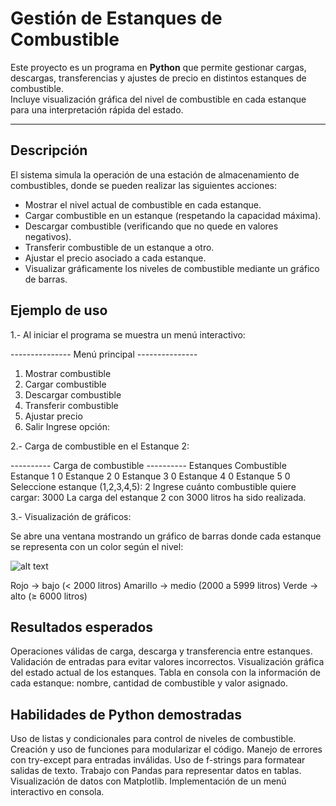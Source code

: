 # Gestión de Estanques de Combustible 

Este proyecto es un programa en **Python** que permite gestionar cargas, descargas, transferencias y ajustes de precio en distintos estanques de combustible.  
Incluye visualización gráfica del nivel de combustible en cada estanque para una interpretación rápida del estado.

---

## Descripción

El sistema simula la operación de una estación de almacenamiento de combustibles, donde se pueden realizar las siguientes acciones:

- Mostrar el nivel actual de combustible en cada estanque.  
- Cargar combustible en un estanque (respetando la capacidad máxima).  
- Descargar combustible (verificando que no quede en valores negativos).  
- Transferir combustible de un estanque a otro.  
- Ajustar el precio asociado a cada estanque.  
- Visualizar gráficamente los niveles de combustible mediante un gráfico de barras.

## Ejemplo de uso

1.- Al iniciar el programa se muestra un menú interactivo:

--------------- Menú principal ---------------
1. Mostrar combustible
2. Cargar combustible
3. Descargar combustible
4. Transferir combustible
5. Ajustar precio
6. Salir
Ingrese opción:


2.- Carga de combustible en el Estanque 2:

---------- Carga de combustible ----------
 Estanques   Combustible
 Estanque 1            0
 Estanque 2            0
 Estanque 3            0
 Estanque 4            0
 Estanque 5            0
Seleccione estanque (1,2,3,4,5): 2
Ingrese cuánto combustible quiere cargar: 3000
La carga del estanque 2 con 3000 litros ha sido realizada.


3.- Visualización de gráficos:

Se abre una ventana mostrando un gráfico de barras donde cada estanque se representa con un color según el nivel:

![alt text](image.png)

Rojo → bajo (< 2000 litros)
Amarillo → medio (2000 a 5999 litros)
Verde → alto (≥ 6000 litros)

## Resultados esperados

Operaciones válidas de carga, descarga y transferencia entre estanques.
Validación de entradas para evitar valores incorrectos.
Visualización gráfica del estado actual de los estanques.
Tabla en consola con la información de cada estanque: nombre, cantidad de combustible y valor asignado.

## Habilidades de Python demostradas

Uso de listas y condicionales para control de niveles de combustible.
Creación y uso de funciones para modularizar el código.
Manejo de errores con try-except para entradas inválidas.
Uso de f-strings para formatear salidas de texto.
Trabajo con Pandas para representar datos en tablas.
Visualización de datos con Matplotlib.
Implementación de un menú interactivo en consola.